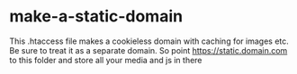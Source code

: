 # make-a-static-domain

This .htaccess file makes a cookieless domain with caching for images etc.
Be sure to treat it as a separate domain. So point https://static.domain.com to this folder and store all your media and js in there
